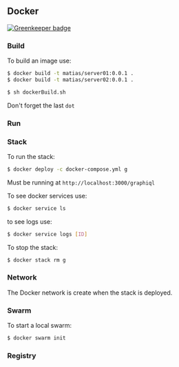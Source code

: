 ## Docker

[![Greenkeeper badge](https://badges.greenkeeper.io/MatiasOS/graphql-et.svg)](https://greenkeeper.io/)

### Build

To build an image use: 
```bash
$ docker build -t matias/server01:0.0.1 .
$ docker build -t matias/server02:0.0.1 .
```

```bash
$ sh dockerBuild.sh
```
Don't forget the last `dot` 

### Run
### Stack
To run the stack: 
```bash
$ docker deploy -c docker-compose.yml g
```
Must be running at `http://localhost:3000/graphiql`

To see docker services use:
```bash
$ docker service ls 
```
to see logs use:
```bash
$ docker service logs [ID]
```
To stop the stack: 
```bash
$ docker stack rm g
```
### Network
The Docker network is create when the stack is deployed.

### Swarm
To start a local swarm:
```bash
$ docker swarm init
```
### Registry